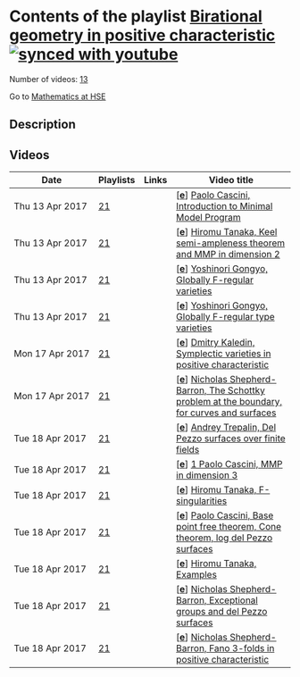 # Contents of the playlist [Birational geometry in positive characteristic](https://www.youtube.com/playlist?list=PLq3E5oubNNoA04wsqXqMGqIv8VzCSBz_q)[![synced with youtube](https://img.shields.io/github/last-commit/mathphysschool/mathphysschool.github.io/autoupdate1?label=synced%20with%20youtube)](#)

Number of videos: [13](#videos)

Go to [Mathematics at HSE](../README.md)

## Description



## Videos

|Date|Playlists|Links|Video title|
|---|---|---|---|
| Thu&nbsp;13&nbsp;Apr&nbsp;2017 | [21](../playlists/21 "Birational geometry in positive characteristic") |  | [[**e**](https://studio.youtube.com/video/GQ5-0YCAxdk/edit "Edit")] [Paolo Cascini, Introduction to Minimal Model Program](https://www.youtube.com/watch?v=GQ5-0YCAxdk&list=PLq3E5oubNNoA04wsqXqMGqIv8VzCSBz_q) |
| Thu&nbsp;13&nbsp;Apr&nbsp;2017 | [21](../playlists/21 "Birational geometry in positive characteristic") |  | [[**e**](https://studio.youtube.com/video/p8Mnsmu0bQs/edit "Edit")] [Hiromu Tanaka, Keel semi-ampleness theorem and MMP in dimension 2](https://www.youtube.com/watch?v=p8Mnsmu0bQs&list=PLq3E5oubNNoA04wsqXqMGqIv8VzCSBz_q) |
| Thu&nbsp;13&nbsp;Apr&nbsp;2017 | [21](../playlists/21 "Birational geometry in positive characteristic") |  | [[**e**](https://studio.youtube.com/video/18jVVbE8CUY/edit "Edit")] [Yoshinori Gongyo, Globally F-regular varieties](https://www.youtube.com/watch?v=18jVVbE8CUY&list=PLq3E5oubNNoA04wsqXqMGqIv8VzCSBz_q) |
| Thu&nbsp;13&nbsp;Apr&nbsp;2017 | [21](../playlists/21 "Birational geometry in positive characteristic") |  | [[**e**](https://studio.youtube.com/video/RMDXWaeup00/edit "Edit")] [Yoshinori Gongyo, Globally F-regular type varieties](https://www.youtube.com/watch?v=RMDXWaeup00&list=PLq3E5oubNNoA04wsqXqMGqIv8VzCSBz_q) |
| Mon&nbsp;17&nbsp;Apr&nbsp;2017 | [21](../playlists/21 "Birational geometry in positive characteristic") |  | [[**e**](https://studio.youtube.com/video/lbO115b01TQ/edit "Edit")] [Dmitry Kaledin, Symplectic varieties in positive characteristic](https://www.youtube.com/watch?v=lbO115b01TQ&list=PLq3E5oubNNoA04wsqXqMGqIv8VzCSBz_q) |
| Mon&nbsp;17&nbsp;Apr&nbsp;2017 | [21](../playlists/21 "Birational geometry in positive characteristic") |  | [[**e**](https://studio.youtube.com/video/kvSkoLXmT1I/edit "Edit")] [Nicholas Shepherd-Barron, The Schottky problem at the boundary, for curves and surfaces](https://www.youtube.com/watch?v=kvSkoLXmT1I&list=PLq3E5oubNNoA04wsqXqMGqIv8VzCSBz_q) |
| Tue&nbsp;18&nbsp;Apr&nbsp;2017 | [21](../playlists/21 "Birational geometry in positive characteristic") |  | [[**e**](https://studio.youtube.com/video/gFkHolDoyOk/edit "Edit")] [Andrey Trepalin, Del Pezzo surfaces over finite fields](https://www.youtube.com/watch?v=gFkHolDoyOk&list=PLq3E5oubNNoA04wsqXqMGqIv8VzCSBz_q) |
| Tue&nbsp;18&nbsp;Apr&nbsp;2017 | [21](../playlists/21 "Birational geometry in positive characteristic") |  | [[**e**](https://studio.youtube.com/video/bEeMqNRIRew/edit "Edit")] [1 Paolo Cascini, MMP in dimension 3](https://www.youtube.com/watch?v=bEeMqNRIRew&list=PLq3E5oubNNoA04wsqXqMGqIv8VzCSBz_q) |
| Tue&nbsp;18&nbsp;Apr&nbsp;2017 | [21](../playlists/21 "Birational geometry in positive characteristic") |  | [[**e**](https://studio.youtube.com/video/O7KxSCCCWL4/edit "Edit")] [Hiromu Tanaka, F-singularities](https://www.youtube.com/watch?v=O7KxSCCCWL4&list=PLq3E5oubNNoA04wsqXqMGqIv8VzCSBz_q) |
| Tue&nbsp;18&nbsp;Apr&nbsp;2017 | [21](../playlists/21 "Birational geometry in positive characteristic") |  | [[**e**](https://studio.youtube.com/video/TovrL7g4wLg/edit "Edit")] [Paolo Cascini, Base point free theorem, Cone theorem, log del Pezzo surfaces](https://www.youtube.com/watch?v=TovrL7g4wLg&list=PLq3E5oubNNoA04wsqXqMGqIv8VzCSBz_q) |
| Tue&nbsp;18&nbsp;Apr&nbsp;2017 | [21](../playlists/21 "Birational geometry in positive characteristic") |  | [[**e**](https://studio.youtube.com/video/AItzPhbz2UM/edit "Edit")] [Hiromu Tanaka, Examples](https://www.youtube.com/watch?v=AItzPhbz2UM&list=PLq3E5oubNNoA04wsqXqMGqIv8VzCSBz_q) |
| Tue&nbsp;18&nbsp;Apr&nbsp;2017 | [21](../playlists/21 "Birational geometry in positive characteristic") |  | [[**e**](https://studio.youtube.com/video/lwhVYI8nQxk/edit "Edit")] [Nicholas Shepherd-Barron,  Exceptional groups and del Pezzo surfaces](https://www.youtube.com/watch?v=lwhVYI8nQxk&list=PLq3E5oubNNoA04wsqXqMGqIv8VzCSBz_q) |
| Tue&nbsp;18&nbsp;Apr&nbsp;2017 | [21](../playlists/21 "Birational geometry in positive characteristic") |  | [[**e**](https://studio.youtube.com/video/Pa0iFaF7Hm0/edit "Edit")] [Nicholas Shepherd-Barron,   Fano 3-folds in positive characteristic](https://www.youtube.com/watch?v=Pa0iFaF7Hm0&list=PLq3E5oubNNoA04wsqXqMGqIv8VzCSBz_q) |
